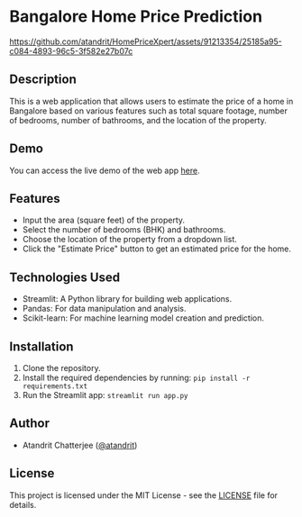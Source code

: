 # Bangalore Home Price Prediction

https://github.com/atandrit/HomePriceXpert/assets/91213354/25185a95-c084-4893-96c5-3f582e27b07c

## Description

This is a web application that allows users to estimate the price of a home in Bangalore based on various features such as total square footage, number of bedrooms, number of bathrooms, and the location of the property.

## Demo

You can access the live demo of the web app [here](https://homepricexpert.streamlit.app/).

## Features

- Input the area (square feet) of the property.
- Select the number of bedrooms (BHK) and bathrooms.
- Choose the location of the property from a dropdown list.
- Click the "Estimate Price" button to get an estimated price for the home.

## Technologies Used

- Streamlit: A Python library for building web applications.
- Pandas: For data manipulation and analysis.
- Scikit-learn: For machine learning model creation and prediction.

## Installation

1. Clone the repository.
2. Install the required dependencies by running: `pip install -r requirements.txt`
3. Run the Streamlit app: `streamlit run app.py`

## Author

- Atandrit Chatterjee ([@atandrit](https://github.com/atandrit))

## License

This project is licensed under the MIT License - see the [LICENSE](LICENSE) file for details.
